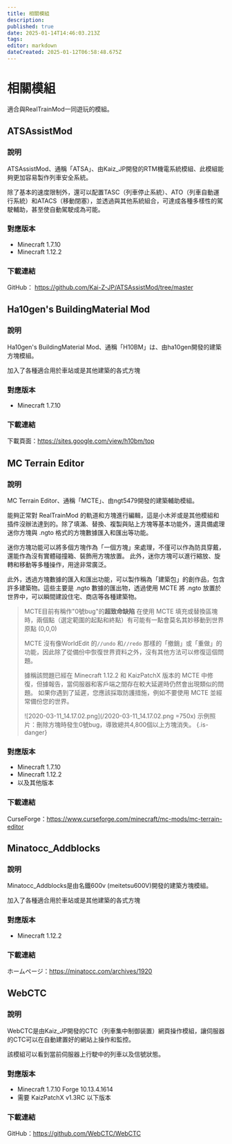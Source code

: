 ```yaml
---
title: 相關模組
description: 
published: true
date: 2025-01-14T14:46:03.213Z
tags: 
editor: markdown
dateCreated: 2025-01-12T06:58:48.675Z
---
```


# 相關模組

適合與RealTrainMod一同遊玩的模組。

## ATSAssistMod

### 說明
ATSAssistMod、通稱「ATSA」、由Kaiz_JP開發的RTM機電系統模組、此模組能夠更加容易製作列車安全系統。

除了基本的速度限制外，還可以配置TASC（列車停止系統）、ATO（列車自動運行系統）和ATACS（移動閉塞），並透過與其他系統組合，可達成各種多樣性的駕駛輔助，甚至使自動駕駛成為可能。

### 對應版本
* Minecraft 1.7.10
* Minecraft 1.12.2

### 下載連結
GitHub： <a href="https://github.com/Kai-Z-JP/ATSAssistMod/tree/master" target="_blank">https://github.com/Kai-Z-JP/ATSAssistMod/tree/master</a>

## Ha10gen's BuildingMaterial Mod

### 說明
Ha10gen's BuildingMaterial Mod、通稱「H10BM」は、由ha10gen開發的建築方塊模組。

加入了各種適合用於車站或是其他建築的各式方塊

### 對應版本
* Minecraft 1.7.10

### 下載連結
下載頁面：<a href="https://sites.google.com/view/h10bm/top" target="_blank">https://sites.google.com/view/h10bm/top</a>

## MC Terrain Editor

### 說明
MC Terrain Editor、通稱「MCTE」、由ngt5479開發的建築輔助模組。

能夠正常對 RealTrainMod 的軌道和方塊進行編輯，這是小木斧或是其他模組和插件沒辦法達到的。除了填滿、替換、複製與貼上方塊等基本功能外，還具備處理迷你方塊與 .ngto 格式的方塊數據匯入和匯出等功能。

迷你方塊功能可以將多個方塊作為「一個方塊」來處理，不僅可以作為防具穿戴，還能作為沒有實體碰撞箱、裝飾用方塊放置。
此外，迷你方塊可以進行縮放、旋轉和移動等多種操作，用途非常廣泛。

此外，透過方塊數據的匯入和匯出功能，可以製作稱為「建築包」的創作品，包含許多建築物。這些主要是 .ngto 數據的匯出物，透過使用 MCTE 將 .ngto 放置於世界中，可以瞬間建設住宅、商店等各種建築物。

> MCTE目前有稱作"0號bug"的**超致命缺陷**
> 在使用 MCTE 填充或替換區塊時，兩個點（選定範圍的起點和終點）有可能有一點會莫名其妙移動到世界原點 (0,0,0)
>
> MCTE 沒有像WorldEdit 的`//undo` 和`//redo` 那樣的「撤銷」或「重做」的功能，因此除了從備份中恢復世界資料之外，沒有其他方法可以修復這個問題。
>
> 據稱該問題已經在 Minecraft 1.12.2 和 KaizPatchX 版本的 MCTE 中修復，但據報告，當伺服器和客戶端之間存在較大延遲時仍然會出現類似的問題。
如果你遇到了延遲，您應該採取防護措施，例如不要使用 MCTE 並經常備份您的世界。
> 
> ![2020-03-11_14.17.02.png](/2020-03-11_14.17.02.png =750x)
> 示例照片：刪除方塊時發生0號bug，導致總共4,800個以上方塊消失。
{.is-danger}

### 對應版本
* Minecraft 1.7.10
* Minecraft 1.12.2
* 以及其他版本

### 下載連結
CurseForge：<a href="https://www.curseforge.com/minecraft/mc-mods/mc-terrain-editor" target="_blank">https://www.curseforge.com/minecraft/mc-mods/mc-terrain-editor</a>

## Minatocc_Addblocks

### 說明
Minatocc_Addblocks是由名鐵600v (meitetsu600V)開發的建築方塊模組。

加入了各種適合用於車站或是其他建築的各式方塊

### 對應版本
* Minecraft 1.12.2

### 下載連結
ホームページ：<a href="https://minatocc.com/archives/1920" target="_blank">https://minatocc.com/archives/1920</a>

## WebCTC

### 說明
WebCTC是由Kaiz_JP開發的CTC（列車集中制御装置）網頁操作模組，讓伺服器的CTC可以在自動建置好的網站上操作和監控。

該模組可以看到當前伺服器上行駛中的列車以及信號狀態。

### 對應版本
* Minecraft 1.7.10 Forge 10.13.4.1614
* 需要 KaizPatchX v1.3RC 以下版本

### 下載連結
GitHub：<a href="https://github.com/WebCTC/WebCTC" target="_blank">https://github.com/WebCTC/WebCTC</a>